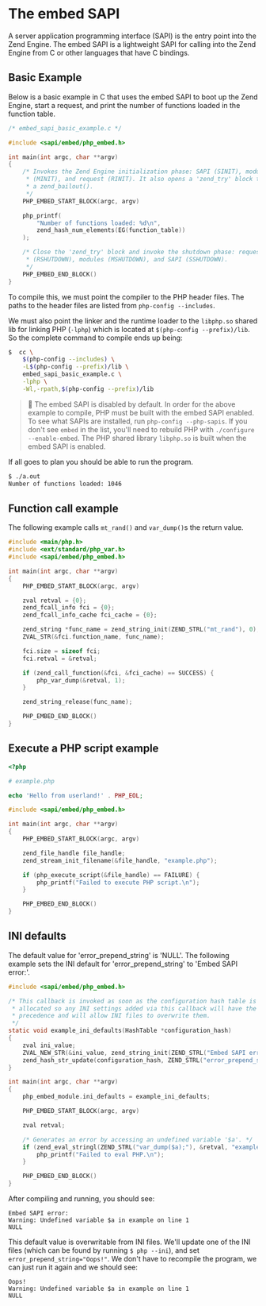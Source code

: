 # The embed SAPI

A server application programming interface (SAPI) is the entry point into the Zend Engine. The embed SAPI is a lightweight SAPI for calling into the Zend Engine from C or other languages that have C bindings.

## Basic Example

Below is a basic example in C that uses the embed SAPI to boot up the Zend Engine, start a request, and print the number of functions loaded in the function table.

```c
/* embed_sapi_basic_example.c */

#include <sapi/embed/php_embed.h>

int main(int argc, char **argv)
{
	/* Invokes the Zend Engine initialization phase: SAPI (SINIT), modules
	 * (MINIT), and request (RINIT). It also opens a 'zend_try' block to catch
	 * a zend_bailout().
	 */
	PHP_EMBED_START_BLOCK(argc, argv)

	php_printf(
		"Number of functions loaded: %d\n",
		zend_hash_num_elements(EG(function_table))
	);

	/* Close the 'zend_try' block and invoke the shutdown phase: request
	 * (RSHUTDOWN), modules (MSHUTDOWN), and SAPI (SSHUTDOWN).
	 */
	PHP_EMBED_END_BLOCK()
}
```

To compile this, we must point the compiler to the PHP header files. The paths to the header files are listed from `php-config --includes`.

We must also point the linker and the runtime loader to the `libphp.so` shared lib for linking PHP (`-lphp`) which is located at `$(php-config --prefix)/lib`. So the complete command to compile ends up being:

```bash
$  cc \
	$(php-config --includes) \
	-L$(php-config --prefix)/lib \
	embed_sapi_basic_example.c \
	-lphp \
	-Wl,-rpath,$(php-config --prefix)/lib
```

> :memo: The embed SAPI is disabled by default. In order for the above example to compile, PHP must be built with the embed SAPI enabled. To see what SAPIs are installed, run `php-config --php-sapis`. If you don't see `embed` in the list, you'll need to rebuild PHP with `./configure --enable-embed`. The PHP shared library `libphp.so` is built when the embed SAPI is enabled.

If all goes to plan you should be able to run the program.

```bash
$ ./a.out 
Number of functions loaded: 1046
```

## Function call example

The following example calls `mt_rand()` and `var_dump()`s the return value.

```c
#include <main/php.h>
#include <ext/standard/php_var.h>
#include <sapi/embed/php_embed.h>

int main(int argc, char **argv)
{
	PHP_EMBED_START_BLOCK(argc, argv)

	zval retval = {0};
	zend_fcall_info fci = {0};
	zend_fcall_info_cache fci_cache = {0};

	zend_string *func_name = zend_string_init(ZEND_STRL("mt_rand"), 0);
	ZVAL_STR(&fci.function_name, func_name);

	fci.size = sizeof fci;
	fci.retval = &retval;

	if (zend_call_function(&fci, &fci_cache) == SUCCESS) {
		php_var_dump(&retval, 1);
	}

	zend_string_release(func_name);

	PHP_EMBED_END_BLOCK()
}
```

## Execute a PHP script example

```php
<?php

# example.php

echo 'Hello from userland!' . PHP_EOL;
```

```c
#include <sapi/embed/php_embed.h>

int main(int argc, char **argv)
{
	PHP_EMBED_START_BLOCK(argc, argv)

	zend_file_handle file_handle;
	zend_stream_init_filename(&file_handle, "example.php");

	if (php_execute_script(&file_handle) == FAILURE) {
		php_printf("Failed to execute PHP script.\n");
	}

	PHP_EMBED_END_BLOCK()
}
```

## INI defaults

The default value for 'error_prepend_string' is 'NULL'. The following example sets the INI default for 'error_prepend_string' to 'Embed SAPI error:'.

```c
#include <sapi/embed/php_embed.h>

/* This callback is invoked as soon as the configuration hash table is
 * allocated so any INI settings added via this callback will have the lowest
 * precedence and will allow INI files to overwrite them.
 */
static void example_ini_defaults(HashTable *configuration_hash)
{
	zval ini_value;
	ZVAL_NEW_STR(&ini_value, zend_string_init(ZEND_STRL("Embed SAPI error:"), /* persistent */ 1));
	zend_hash_str_update(configuration_hash, ZEND_STRL("error_prepend_string"), &ini_value);
}

int main(int argc, char **argv)
{
	php_embed_module.ini_defaults = example_ini_defaults;

	PHP_EMBED_START_BLOCK(argc, argv)

	zval retval;

	/* Generates an error by accessing an undefined variable '$a'. */
	if (zend_eval_stringl(ZEND_STRL("var_dump($a);"), &retval, "example") == FAILURE) {
		php_printf("Failed to eval PHP.\n");
	}

	PHP_EMBED_END_BLOCK()
}
```

After compiling and running, you should see:

```
Embed SAPI error:
Warning: Undefined variable $a in example on line 1
NULL
```

This default value is overwritable from INI files. We'll update one of the INI files (which can be found by running `$ php --ini`), and set `error_prepend_string="Oops!"`. We don't have to recompile the program, we can just run it again and we should see:

```
Oops!
Warning: Undefined variable $a in example on line 1
NULL
```
